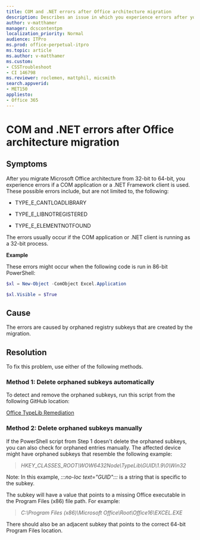 ```yaml
---
title: COM and .NET errors after Office architecture migration
description: Describes an issue in which you experience errors after you migrate Office to 64-bit architecture if COM or .NET is used.
author: v-matthamer
manager: dcscontentpm
localization_priority: Normal
audience: ITPro
ms.prod: office-perpetual-itpro
ms.topic: article
ms.author: v-matthamer
ms.custom: 
- CSSTroubleshoot
- CI 146798
ms.reviewer: roclemen, mattphil, micsmith
search.appverid: 
- MET150
appliesto:
- Office 365
---
```


# COM and .NET errors after Office architecture migration

## Symptoms

After you migrate Microsoft Office architecture from 32-bit to 64-bit, you experience errors if a COM application or a .NET Framework client is used. These possible errors include, but are not limited to, the following:

- TYPE_E_CANTLOADLIBRARY

- TYPE_E_LIBNOTREGISTERED

- TYPE_E_ELEMENTNOTFOUND

The errors usually occur if the COM application or .NET client is running as a 32-bit process.

**Example**

These errors might occur when the following code is run in 86-bit PowerShell:
```powershell
$xl = New-Object -ComObject Excel.Application

$xl.Visible = $True
```

## Cause

The errors are caused by orphaned registry subkeys that are created by the migration.

## Resolution

To fix this problem, use either of the following methods.

### Method 1: Delete orphaned subkeys automatically

To detect and remove the orphaned subkeys, run this script from the following GitHub location:

[Office TypeLib Remediation](https://github.com/bobclements-msft/Office-TypeLib-Remediation)

### Method 2: Delete orphaned subkeys manually

If the PowerShell script from Step 1 doesn't delete the orphaned subkeys, you can also check for orphaned entries manually. The affected device might have orphaned subkeys that resemble the following example:

>*HKEY_CLASSES_ROOT\WOW6432Node\TypeLib\GUID\1.9\0\Win32*

Note: In this example, *:::no-loc text="GUID":::* is a string that is specific to the subkey.

The subkey will have a value that points to a missing Office executable in the Program Files (x86) file path. For example:

> *C:\Program Files (x86)\Microsoft Office\Root\Office16\EXCEL.EXE*

There should also be an adjacent subkey that points to the correct 64-bit Program Files location.
